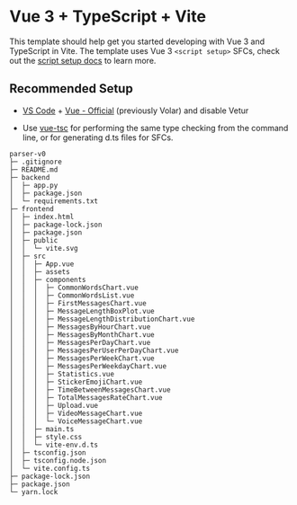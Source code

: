 # Vue 3 + TypeScript + Vite

This template should help get you started developing with Vue 3 and TypeScript in Vite. The template uses Vue 3 `<script setup>` SFCs, check out the [script setup docs](https://v3.vuejs.org/api/sfc-script-setup.html#sfc-script-setup) to learn more.

## Recommended Setup

- [VS Code](https://code.visualstudio.com/) + [Vue - Official](https://marketplace.visualstudio.com/items?itemName=Vue.volar) (previously Volar) and disable Vetur

- Use [vue-tsc](https://github.com/vuejs/language-tools/tree/master/packages/tsc) for performing the same type checking from the command line, or for generating d.ts files for SFCs.

```
parser-v0
├─ .gitignore
├─ README.md
├─ backend
│  ├─ app.py
│  ├─ package.json
│  └─ requirements.txt
├─ frontend
│  ├─ index.html
│  ├─ package-lock.json
│  ├─ package.json
│  ├─ public
│  │  └─ vite.svg
│  ├─ src
│  │  ├─ App.vue
│  │  ├─ assets
│  │  ├─ components
│  │  │  ├─ CommonWordsChart.vue
│  │  │  ├─ CommonWordsList.vue
│  │  │  ├─ FirstMessagesChart.vue
│  │  │  ├─ MessageLengthBoxPlot.vue
│  │  │  ├─ MessageLengthDistributionChart.vue
│  │  │  ├─ MessagesByHourChart.vue
│  │  │  ├─ MessagesByMonthChart.vue
│  │  │  ├─ MessagesPerDayChart.vue
│  │  │  ├─ MessagesPerUserPerDayChart.vue
│  │  │  ├─ MessagesPerWeekChart.vue
│  │  │  ├─ MessagesPerWeekdayChart.vue
│  │  │  ├─ Statistics.vue
│  │  │  ├─ StickerEmojiChart.vue
│  │  │  ├─ TimeBetweenMessagesChart.vue
│  │  │  ├─ TotalMessagesRateChart.vue
│  │  │  ├─ Upload.vue
│  │  │  ├─ VideoMessageChart.vue
│  │  │  └─ VoiceMessageChart.vue
│  │  ├─ main.ts
│  │  ├─ style.css
│  │  └─ vite-env.d.ts
│  ├─ tsconfig.json
│  ├─ tsconfig.node.json
│  └─ vite.config.ts
├─ package-lock.json
├─ package.json
└─ yarn.lock

```
